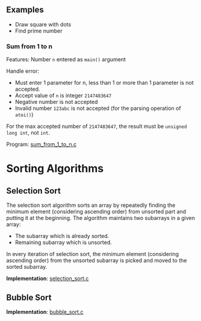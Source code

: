 ## Examples

- Draw square with dots
- Find prime number

### Sum from 1 to n

Features: Number ``n`` entered as ``main()`` argument

Handle error:

* Must enter 1 parameter for n, less than 1 or more than 1 parameter is not accepted.
* Accept value of ``n`` is integer ``2147483647``
* Negative number is not accepted
* Invalid number ``123abc`` is not accepted (for the parsing operation of ``atoi()``)

For the max accepted number of ``2147483647``, the result must be ``unsigned long int``, not ``int``.

Program: [sum_from_1_to_n.c](https://github.com/TranPhucVinh/C/blob/master/Introduction/Examples/sum_from_1_to_n.c)

# Sorting Algorithms

## Selection Sort 

The selection sort algorithm sorts an array by repeatedly finding the minimum element (considering ascending order) from unsorted part and putting it at the beginning. The algorithm maintains two subarrays in a given array:

* The subarray which is already sorted. 
* Remaining subarray which is unsorted.

In every iteration of selection sort, the minimum element (considering ascending order) from the unsorted subarray is picked and moved to the sorted subarray. 

**Implementation**: [selection_sort.c](selection_sort.c)

## Bubble Sort 

**Implementation**: [bubble_sort.c](bubble_sort.c)